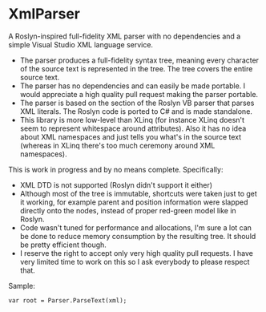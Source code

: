 # XmlParser
A Roslyn-inspired full-fidelity XML parser with no dependencies and a simple Visual Studio XML language service.

 * The parser produces a full-fidelity syntax tree, meaning every character of the source text is represented in the tree. The tree covers the entire source text.
 * The parser has no dependencies and can easily be made portable. I would appreciate a high quality pull request making the parser portable.
 * The parser is based on the section of the Roslyn VB parser that parses XML literals. The Roslyn code is ported to C# and is made standalone.
 * This library is more low-level than XLinq (for instance XLinq doesn't seem to represent whitespace around attributes). Also it has no idea about XML namespaces and just tells you what's in the source text (whereas in XLinq there's too much ceremony around XML namespaces).

This is work in progress and by no means complete. Specifically:
 * XML DTD is not supported (Roslyn didn't support it either)
 * Although most of the tree is immutable, shortcuts were taken just to get it working, for example parent and position information were slapped directly onto the nodes, instead of proper red-green model like in Roslyn.
 * Code wasn't tuned for performance and allocations, I'm sure a lot can be done to reduce memory consumption by the resulting tree. It should be pretty efficient though.
 * I reserve the right to accept only very high quality pull requests. I have very limited time to work on this so I ask everybody to please respect that.

Sample:

```
var root = Parser.ParseText(xml);
```
